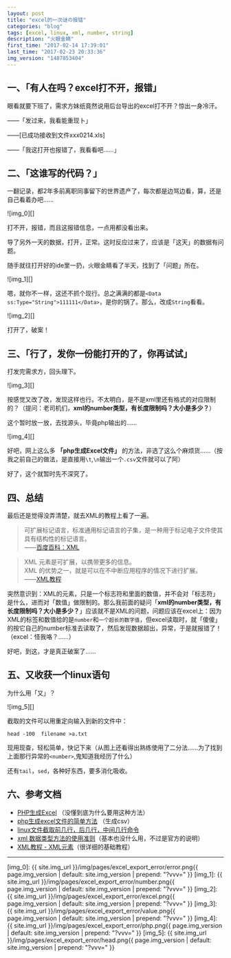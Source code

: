 ```yaml
---
layout: post
title: "excel的一次谜の报错"
categories: "blog"
tags: [excel, linux, xml, number, string]
description: "火眼金睛"
first_time: "2017-02-14 17:39:01"
last_time: "2017-02-23 20:33:36"
img_version: "1487853404"
---
```


## 一、「有人在吗？excel打不开，报错」

眼看就要下班了，需求方妹纸竟然说用后台导出的excel打不开？惊出一身冷汗。

——「发过来，我看能重现卜」

——[已成功接收到文件xxx0214.xls]

——「我这打开也报错了，我看看吧……」

## 二、「这谁写的代码？」

一翻记录，都2年多前离职同事留下的世界遗产了，每次都是边骂边看，算，还是自己看着办吧……

![img_0][]

打不开，报错，而且这报错信息，一点用都没看出来。

导了另外一天的数据，打开，正常。这时反应过来了，应该是「这天」的数据有问题。

随手就往打开好的ide里一扔，火眼金睛看了半天，找到了「问题」所在。

![img_1][]

嗯，就你不一样，这还不抓个现行。总之满满的都是`<Data ss:Type="String">111111</Data>`，是你的锅了。那么，改成`String`看看。

![img_2][]

打开了，破案！

## 三、「行了，发你一份能打开的了，你再试试」

打发完需求方，回头理下。

![img_3][]

按感觉又改了改，发现这样也行。不太明白，是不是xml里还有格式的对应限制的？（提问：老司机们，**xml的number类型，有长度限制吗？大小是多少？**）

这个暂时放一放，去找源头，毕竟php输出的……

![img_4][]

好吧，网上这么多 **「php生成Excel文件」** 的方法，非选了这么个麻烦货……（按我之前自己的做法，是直接用`\t`,`\n`输出一个`.csv`文件就可以了阿）

好了，这个就暂时先不深究了。


## 四、总结

最后还是觉得没弄清楚，就去XML的教程上看了一遍。

>可扩展标记语言，标准通用标记语言的子集，是一种用于标记电子文件使其具有结构性的标记语言。  
——[百度百科：XML](http://baike.baidu.com/link?url=sBUGvQsG9tiFF3lrlnOjVOnNy_fZh7uus8Bjp_EEh_oIw8fYwAjlm9Y2lGnj7r4O4MHo7z2t38qORT7OkYiuv2tgMsc6mVrYT8E6UQ_bEtdmDKcP-Y4DLvuVQdcv-ABEIDo4KiXhnQzER6TV5k_wFuhlLvYiJ3ZlL2kaFV3b2MIjafTjkeBGbemBE9pyAz9V0sVD_lJosF050P-to1TQ7q)

>XML 元素是可扩展，以携带更多的信息。  
XML 的优势之一，就是可以在不中断应用程序的情况下进行扩展。  
——[XML教程](http://www.runoob.com/xml/xml-elements.html)

突然意识到：XML的元素，只是一个标志符和里面的数值，并不会对「标志符」是什么，进而对「数值」做限制的。那么我前面的疑问「**xml的number类型，有长度限制吗？大小是多少？**」应该就不是XML的问题，问题应该在excel上：因为XML的标签和数值给的是`number`和`一个超长的数字值`，但excel读取时，就「傻傻」的按它自己的number标准去读取了，然后发现数据超出，异常，于是就报错了！（excel：怪我咯？……）

好吧，到这，才是真正破案了……

## 五、又收获一个linux语句

为什么用「又」？

![img_5][]

截取的文件可以用重定向输入到新的文件中：  

`head -100  filename >a.txt`

现用现查，轻松简单，快记下来（从图上还看得出熟练使用了二分法……为了找到上面那行异常的`<number>`,鬼知道我经历了什么）  

还有`tail`，`sed`，各种好东西，要多消化吸收。

## 六、参考文档

* [PHP生成Excel](http://jyald.iteye.com/blog/523988) （没懂到底为什么要用这种方法）
* [php生成excel文件的简单方法](http://www.jb51.net/article/46561.htm) （生成csv）
* [linux文件截取前几行，后几行，中间几行命令](http://blog.csdn.net/kangaroo_07/article/details/43733891) 
* [xml 数据类型方法的使用准则](https://msdn.microsoft.com/zh-cn/library/ms175894.aspx)（基本也没什么用，不过是官方的说明）
* [XML教程 - XML元素](http://www.runoob.com/xml/xml-attributes.html)（很详细的基础教程）

---

[img_0]: {{ site.img_url }}/img/pages/excel_export_error/error.png{{ page.img_version | default: site.img_version | prepend: "?vvv=" }}
[img_1]: {{ site.img_url }}/img/pages/excel_export_error/number.png{{ page.img_version | default: site.img_version | prepend: "?vvv=" }}
[img_2]: {{ site.img_url }}/img/pages/excel_export_error/excel.png{{ page.img_version | default: site.img_version | prepend: "?vvv=" }}
[img_3]: {{ site.img_url }}/img/pages/excel_export_error/value.png{{ page.img_version | default: site.img_version | prepend: "?vvv=" }}
[img_4]: {{ site.img_url }}/img/pages/excel_export_error/php.png{{ page.img_version | default: site.img_version | prepend: "?vvv=" }}
[img_5]: {{ site.img_url }}/img/pages/excel_export_error/head.png{{ page.img_version | default: site.img_version | prepend: "?vvv=" }}



